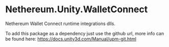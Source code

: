 # Nethereum.Unity.WalletConnect
Nethereum Wallet Connect runtime integrations dlls.

To add this package as a dependency just use the github url, more info can be found here: https://docs.unity3d.com/Manual/upm-git.html
